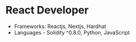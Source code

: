 # React Developer
- Frameworks: Reactjs, Nextjs, Hardhat
- Languages - Solidity ^0.8.0, Python, JavaScript

<!---
ChristianGobin/ChristianGobin is a ✨ special ✨ repository because its `README.md` (this file) appears on your GitHub profile.
You can click the Preview link to take a look at your changes.
--->
